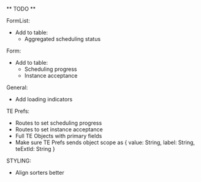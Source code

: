 ** TODO **

FormList:
- Add to table:
  - Aggregated scheduling status

Form:
- Add to table:
  - Scheduling progress
  - Instance acceptance

General:
- Add loading indicators

TE Prefs:
- Routes to set scheduling progress
- Routes to set instance acceptance
- Full TE Objects with primary fields 
- Make sure TE Prefs sends object scope as { value: String, label: String, teExtId: String }

STYLING:
- Align sorters better
